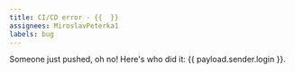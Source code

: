 ```yaml
---
title: CI/CD error - {{  }}
assignees: MiroslavPeterka1
labels: bug
---
```

Someone just pushed, oh no! Here's who did it: {{ payload.sender.login }}.